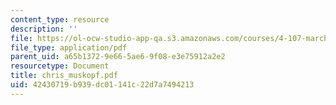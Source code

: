 ```yaml
---
content_type: resource
description: ''
file: https://ol-ocw-studio-app-qa.s3.amazonaws.com/courses/4-107-march-portfolio-seminar-fall-2003/42430719b939dc01141c22d7a7494213_chris_muskopf.pdf
file_type: application/pdf
parent_uid: a65b1372-9e66-5ae6-9f08-e3e75912a2e2
resourcetype: Document
title: chris_muskopf.pdf
uid: 42430719-b939-dc01-141c-22d7a7494213
---
```


